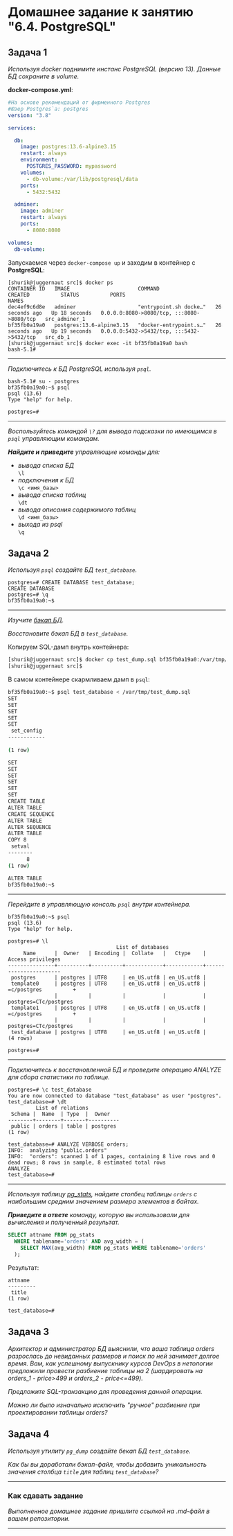 # Домашнее задание к занятию "6.4. PostgreSQL"

## Задача 1

*Используя docker поднимите инстанс PostgreSQL (версию 13). Данные БД сохраните в volume.*

**docker-compose.yml**:
```yml
#На основе рекомендаций от фирменного Postgres
#Юзер Postgres`а: postgres
version: "3.8"

services:

  db:
    image: postgres:13.6-alpine3.15
    restart: always
    environment:
      POSTGRES_PASSWORD: mypassword
    volumes:
      - db-volume:/var/lib/postgresql/data
    ports:
      - 5432:5432

  adminer:
    image: adminer
    restart: always
    ports:
      - 8080:8080

volumes:
  db-volume:
```
Запускаемся через ```docker-compose up``` и заходим в контейнер с **PostgreSQL**:
```
[shurik@juggernaut src]$ docker ps
CONTAINER ID   IMAGE                      COMMAND                  CREATED          STATUS          PORTS                                       NAMES
dec4ef9c6d8e   adminer                    "entrypoint.sh docke…"   26 seconds ago   Up 18 seconds   0.0.0.0:8080->8080/tcp, :::8080->8080/tcp   src_adminer_1
bf35fb0a19a0   postgres:13.6-alpine3.15   "docker-entrypoint.s…"   26 seconds ago   Up 19 seconds   0.0.0.0:5432->5432/tcp, :::5432->5432/tcp   src_db_1
[shurik@juggernaut src]$ docker exec -it bf35fb0a19a0 bash
bash-5.1#
```
----
*Подключитесь к БД PostgreSQL используя `psql`.*
```
bash-5.1# su - postgres
bf35fb0a19a0:~$ psql
psql (13.6)
Type "help" for help.

postgres=# 
```
----
*Воспользуйтесь командой `\?` для вывода подсказки по имеющимся в `psql` управляющим командам.*

***Найдите и приведите** управляющие команды для:*
- *вывода списка БД*  
```\l```
- *подключения к БД*  
```\c <имя_базы>```
- *вывода списка таблиц*  
```\dt```
- *вывода описания содержимого таблиц*  
```\d <имя_базы>```
- *выхода из psql*  
```\q```

## Задача 2

*Используя `psql` создайте БД `test_database`.*
```
postgres=# CREATE DATABASE test_database;
CREATE DATABASE
postgres=# \q
bf35fb0a19a0:~$
```
----
*Изучите [бэкап БД](https://github.com/netology-code/virt-homeworks/tree/master/06-db-04-postgresql/test_data).*

*Восстановите бэкап БД в `test_database`.*

Копируем SQL-дамп внутрь контейнера:
```bash
[shurik@juggernaut src]$ docker cp test_dump.sql bf35fb0a19a0:/var/tmp/test_dump.sql
[shurik@juggernaut src]$
```

В самом контейнере скармливаем дамп в ```psql```:
```bash
bf35fb0a19a0:~$ psql test_database < /var/tmp/test_dump.sql 
SET
SET
SET
SET
SET
 set_config 
------------
 
(1 row)

SET
SET
SET
SET
SET
SET
CREATE TABLE
ALTER TABLE
CREATE SEQUENCE
ALTER TABLE
ALTER SEQUENCE
ALTER TABLE
COPY 8
 setval 
--------
      8
(1 row)

ALTER TABLE
bf35fb0a19a0:~$
```
----
*Перейдите в управляющую консоль `psql` внутри контейнера.*
```
bf35fb0a19a0:~$ psql
psql (13.6)
Type "help" for help.

postgres=# \l
                                   List of databases
     Name      |  Owner   | Encoding |  Collate   |   Ctype    |   Access privileges   
---------------+----------+----------+------------+------------+-----------------------
 postgres      | postgres | UTF8     | en_US.utf8 | en_US.utf8 | 
 template0     | postgres | UTF8     | en_US.utf8 | en_US.utf8 | =c/postgres          +
               |          |          |            |            | postgres=CTc/postgres
 template1     | postgres | UTF8     | en_US.utf8 | en_US.utf8 | =c/postgres          +
               |          |          |            |            | postgres=CTc/postgres
 test_database | postgres | UTF8     | en_US.utf8 | en_US.utf8 | 
(4 rows)

postgres=#
```
----
*Подключитесь к восстановленной БД и проведите операцию ANALYZE для сбора статистики по таблице.*

```
postgres=# \c test_database
You are now connected to database "test_database" as user "postgres".
test_database=# \dt
         List of relations
 Schema |  Name  | Type  |  Owner   
--------+--------+-------+----------
 public | orders | table | postgres
(1 row)

test_database=# ANALYZE VERBOSE orders;
INFO:  analyzing "public.orders"
INFO:  "orders": scanned 1 of 1 pages, containing 8 live rows and 0 dead rows; 8 rows in sample, 8 estimated total rows
ANALYZE
test_database=#
```
----
*Используя таблицу [pg_stats](https://postgrespro.ru/docs/postgresql/12/view-pg-stats), найдите столбец таблицы `orders` 
с наибольшим средним значением размера элементов в байтах.*

***Приведите в ответе** команду, которую вы использовали для вычисления и полученный результат.*

```sql
SELECT attname FROM pg_stats
  WHERE tablename='orders' AND avg_width = (
    SELECT MAX(avg_width) FROM pg_stats WHERE tablename='orders'
  );
```
Результат:
```
attname 
---------
 title
(1 row)

test_database=#
```

## Задача 3

*Архитектор и администратор БД выяснили, что ваша таблица orders разрослась до невиданных размеров и
поиск по ней занимает долгое время. Вам, как успешному выпускнику курсов DevOps в нетологии предложили
провести разбиение таблицы на 2 (шардировать на orders_1 - price>499 и orders_2 - price<=499).*

*Предложите SQL-транзакцию для проведения данной операции.*

*Можно ли было изначально исключить "ручное" разбиение при проектировании таблицы orders?*

## Задача 4

*Используя утилиту `pg_dump` создайте бекап БД `test_database`.*

*Как бы вы доработали бэкап-файл, чтобы добавить уникальность значения столбца `title` для таблиц `test_database`?*

---

### Как cдавать задание

*Выполненное домашнее задание пришлите ссылкой на .md-файл в вашем репозитории.*

---

